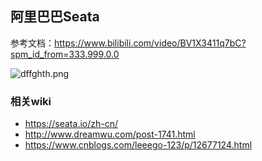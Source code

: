 ## 阿里巴巴Seata

参考文档：https://www.bilibili.com/video/BV1X3411q7bC?spm_id_from=333.999.0.0 

![dffghth.png](https://pic.imgdb.cn/item/61da500b2ab3f51d91947700.png)

### 相关wiki
* https://seata.io/zh-cn/
* http://www.dreamwu.com/post-1741.html
* https://www.cnblogs.com/leeego-123/p/12677124.html
